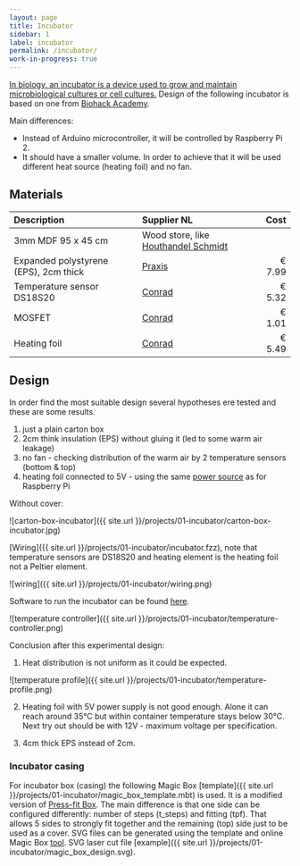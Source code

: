 ```yaml
---
layout: page
title: Incubator
sidebar: 1
label: incubator
permalink: /incubator/
work-in-progress: true
---
```


[In biology, an incubator is a device used to grow and maintain microbiological cultures or cell cultures.](http://en.wikipedia.org/wiki/Incubator_%28culture%29)
Design of the following incubator is based on one from [Biohack Academy](http://biohackacademy.github.io/biofactory/class/1-incubator/).

Main differences:

* Instead of Arduino microcontroller, it will be controlled by Raspberry Pi 2.
* It should have a smaller volume. In order to achieve that it will be used different heat source (heating foil) and no fan.

## Materials

|**Description**|**Supplier NL**|**Cost**|
|:------------------------------|:--------------------------|--------:|
|3mm MDF 95 x 45 cm|Wood store, like [Houthandel Schmidt](https://www.google.com/maps/dir/Waag+Society,+Nieuwmarkt,+Amsterdam,+Netherlands/Houthandel+Schmidt,+Oudezijds+Achterburgwal+53,+1012+DB+Amsterdam,+Netherlands/@52.3732195,4.8971869,17z/data=!3m1!4b1!4m13!4m12!1m5!1m1!1s0x47c609b93deae857:0xa3c3b57e66c44946!2m2!1d4.900298!2d52.372807!1m5!1m1!1s0x47c609b901ad7703:0x6d511a1e0f5be9c2!2m2!1d4.89915!2d52.373417) &nbsp;&nbsp;&nbsp;| |
|Expanded polystyrene (EPS), 2cm thick &nbsp;&nbsp;&nbsp;|[Praxis](https://www.praxis.nl/bouwmaterialen/isolatie/isolatie/isolatieplaat-eps-60-100-x-50-x-2cm-12-stuks/)|€ 7.99|
|Temperature sensor DS18S20 |[Conrad](https://www.conrad.nl/nl/temperatuursensor-met-directe-digitale-uitgang-dallas-ds18s20-50-tot-125-c-in-stappen-van-05-c-soort-behuizing-to-92-176168.html)|€ 5.32|
|MOSFET|[Conrad](https://www.conrad.nl/nl/mosfet-fairchild-semiconductor-buz-11-n-kanaal-soort-behuizing-to-220-ab-i-d-30-a-u-ds-50-v-151334.html)|€ 1.01|
|Heating foil|[Conrad](http://www.conrad.com/ce/en/product/189177/?insert=62&insertNoDeeplink&productname=Thermo-90-mm-Operating-voltage-12-V-Power-15-W)| € 5.49|

## Design

In order find the most suitable design several hypotheses ere tested and these are some results.

1. just a plain carton box
2. 2cm think insulation (EPS) without gluing it (led to some warm air leakage)
3. no fan - checking distribution of the warm air by 2 temperature sensors (bottom & top) 
4. heating foil connected to 5V - using the same [power source](https://www.conrad.nl/nl/inbouwnetvoeding-5-vdc-5-a-25-w-tdk-lambda-ls-25-5-512731.html) as for Raspberry Pi

Without cover:

![carton-box-incubator]({{ site.url }}/projects/01-incubator/carton-box-incubator.jpg)

[Wiring]({{ site.url }}/projects/01-incubator/incubator.fzz), note that temperature sensors are DS18S20 and heating element is the heating foil not a Peltier element.

![wiring]({{ site.url }}/projects/01-incubator/wiring.png)

Software to run the incubator can be found [here](https://github.com/dragoslav/incubator).

![temperature controller]({{ site.url }}/projects/01-incubator/temperature-controller.png)

Conclusion after this experimental design:

1. Heat distribution is not uniform as it could be expected.

![temperature profile]({{ site.url }}/projects/01-incubator/temperature-profile.png)

2. Heating foil with 5V power supply is not good enough. Alone it can reach around 35°C but within container temperature stays below 30°C. 
   Next try out should be with 12V - maximum voltage per specification.
   
3. 4cm thick EPS instead of 2cm.


### Incubator casing

For incubator box (casing) the following Magic Box [template]({{ site.url }}/projects/01-incubator/magic_box_template.mbt) is used.
It is a modified version of [Press-fit Box](http://magic-box.org/c/designs/). The main difference is that one side can be configured differently: number of steps (t_steps) and fitting (tpf). 
That allows 5 sides to strongly fit together and the remaining (top) side just to be used as a cover.
SVG files can be generated using the template and online Magic Box [tool](http://magic-box.org/tool/).
SVG laser cut file [example]({{ site.url }}/projects/01-incubator/magic_box_design.svg).

